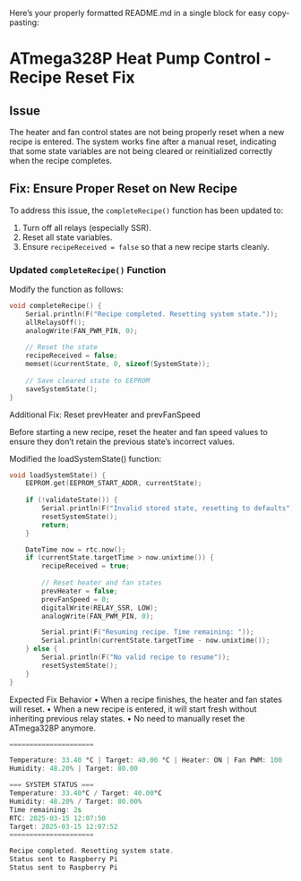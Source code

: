 Here’s your properly formatted README.md in a single block for easy copy-pasting:

# ATmega328P Heat Pump Control - Recipe Reset Fix

## Issue  
The heater and fan control states are not being properly reset when a new recipe is entered. The system works fine after a manual reset, indicating that some state variables are not being cleared or reinitialized correctly when the recipe completes.

## Fix: Ensure Proper Reset on New Recipe  
To address this issue, the `completeRecipe()` function has been updated to:  
1. Turn off all relays (especially SSR).  
2. Reset all state variables.  
3. Ensure `recipeReceived = false` so that a new recipe starts cleanly.  

### Updated `completeRecipe()` Function  
Modify the function as follows:  

```cpp
void completeRecipe() {
    Serial.println(F("Recipe completed. Resetting system state."));
    allRelaysOff();
    analogWrite(FAN_PWM_PIN, 0);
    
    // Reset the state
    recipeReceived = false;
    memset(&currentState, 0, sizeof(SystemState));
    
    // Save cleared state to EEPROM
    saveSystemState();
}
```

Additional Fix: Reset prevHeater and prevFanSpeed

Before starting a new recipe, reset the heater and fan speed values to ensure they don’t retain the previous state’s incorrect values.

Modified the loadSystemState() function:

```cpp
void loadSystemState() {
    EEPROM.get(EEPROM_START_ADDR, currentState);
    
    if (!validateState()) {
        Serial.println(F("Invalid stored state, resetting to defaults"));
        resetSystemState();
        return;
    }

    DateTime now = rtc.now();
    if (currentState.targetTime > now.unixtime()) {
        recipeReceived = true;
        
        // Reset heater and fan states
        prevHeater = false;
        prevFanSpeed = 0;
        digitalWrite(RELAY_SSR, LOW);
        analogWrite(FAN_PWM_PIN, 0);

        Serial.print(F("Resuming recipe. Time remaining: "));
        Serial.println(currentState.targetTime - now.unixtime());
    } else {
        Serial.println(F("No valid recipe to resume"));
        resetSystemState();
    }
}
```

Expected Fix Behavior
	•	When a recipe finishes, the heater and fan states will reset.
	•	When a new recipe is entered, it will start fresh without inheriting previous relay states.
	•	No need to manually reset the ATmega328P anymore.



```cpp
=====================

Temperature: 33.40 °C | Target: 40.00 °C | Heater: ON | Fan PWM: 100
Humidity: 48.20% | Target: 80.00

=== SYSTEM STATUS ===
Temperature: 33.40°C / Target: 40.00°C
Humidity: 48.20% / Target: 80.00%
Time remaining: 2s
RTC: 2025-03-15 12:07:50
Target: 2025-03-15 12:07:52
=====================

Recipe completed. Resetting system state.
Status sent to Raspberry Pi
Status sent to Raspberry Pi
```